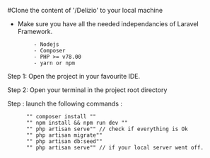  #Clone the content of '/Delizio' to your local machine
 
 - Make sure you have all the needed independancies of Laravel Framework. 
 
            - Nodejs
            - Composer
            - PHP >= v78.00
            - yarn or npm 

  
  Step 1: Open the project in your favourite IDE.
  
  Step 2: Open your terminal in the project root directory
  
  Step : launch the following commands :
  
          "" composer install ""
          "" npm install && npm run dev ""
          "" php artisan serve"" // check if everything is Ok
          "" php artisan migrate""
          "" php artisan db:seed""
          "" php artisan serve"" // if your local server went off.
  
